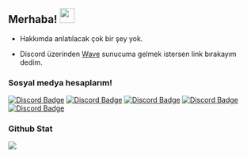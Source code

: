 ## Merhaba! <img src="https://cdn.discordapp.com/emojis/863413703235469322.gif?size=48" width="30px">

- Hakkımda anlatılacak çok bir şey yok.

- Discord üzerinden [Wave](https://discord.gg/SF2jkZxrBv) sunucuma gelmek istersen link bırakayım dedim.

<h3>Sosyal medya hesaplarım!</h3>

[![Discord Badge](https://img.shields.io/badge/Discord%20-7289DA.svg?&amp;style=for-the-badge&amp;logo=discord&amp;logoColor=white)](https://discord.com/users/930212876155752488)
[![Discord Badge](https://camo.githubusercontent.com/f2ce2edcac3b532f777b03eb309e4bbb4360258a6ad21f0ed0b235c44e3490b7/68747470733a2f2f696d672e736869656c64732e696f2f62616467652f53706f746966792d3145443736312e7376673f267374796c653d666f722d7468652d6261646765266c6f676f3d73706f74696679266c6f676f436f6c6f723d7768697465)](https://open.spotify.com/user/iox8qv16yascdqr5xse8hgxhk?si=8cade2865e2147e7)
[![Discord Badge](https://camo.githubusercontent.com/879960678d9ffdf8e06af18461cbd19008e3207b2dabc0d54a86726d558571b4/68747470733a2f2f696d672e736869656c64732e696f2f62616467652f2543342542306e7374616772616d2532302d3861336162392e7376673f267374796c653d666f722d7468652d6261646765266c6f676f3d696e7374616772616d266c6f676f436f6c6f723d7768697465)](https://www.instagram.com/pose.online/)
[![Discord Badge](https://img.shields.io/badge/YouTube-ff0000.svg?&amp;style=for-the-badge&amp;logo=youtube&amp;logoColor=white)](https://www.youtube.com/channel/UCRjjwWF0azaFJ8pnuqPevnQ)
[![Discord Badge](https://img.shields.io/badge/Github%20-171515.svg?&amp;style=for-the-badge&amp;logo=github&amp;logoColor=white)](https://github.com/posEz)

<div >
<h3>Github Stat</h3>
   <a href="https://github.com/BetaWile" target="_blank">
      <img src="https://github-readme-stats.vercel.app/api/?username=posEz&show_icons=true&title_color=fff&icon_color=79ff97&text_color=9f9f9f&bg_color=151515">
   </a>
</div>
